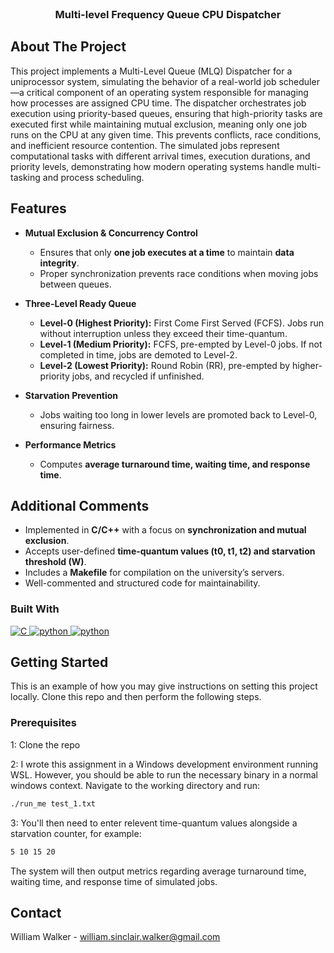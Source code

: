 <br />
<div align="center">
  <h3 align="center">Multi-level Frequency Queue CPU Dispatcher</h3>
</div>

## About The Project
This project implements a Multi-Level Queue (MLQ) Dispatcher for a uniprocessor system, simulating the behavior of a real-world job scheduler—a critical component of an operating system responsible for managing how processes are assigned CPU time. The dispatcher orchestrates job execution using priority-based queues, ensuring that high-priority tasks are executed first while maintaining mutual exclusion, meaning only one job runs on the CPU at any given time. This prevents conflicts, race conditions, and inefficient resource contention. The simulated jobs represent computational tasks with different arrival times, execution durations, and priority levels, demonstrating how modern operating systems handle multi-tasking and process scheduling.

## Features  

- **Mutual Exclusion & Concurrency Control**  
  - Ensures that only **one job executes at a time** to maintain **data integrity**.  
  - Proper synchronization prevents race conditions when moving jobs between queues.  

- **Three-Level Ready Queue**  
  - **Level-0 (Highest Priority):** First Come First Served (FCFS). Jobs run without interruption unless they exceed their time-quantum.  
  - **Level-1 (Medium Priority):** FCFS, pre-empted by Level-0 jobs. If not completed in time, jobs are demoted to Level-2.  
  - **Level-2 (Lowest Priority):** Round Robin (RR), pre-empted by higher-priority jobs, and recycled if unfinished.  

- **Starvation Prevention**  
  - Jobs waiting too long in lower levels are promoted back to Level-0, ensuring fairness.  

- **Performance Metrics**  
  - Computes **average turnaround time, waiting time, and response time**.  

## Additional Comments  

- Implemented in **C/C++** with a focus on **synchronization and mutual exclusion**.  
- Accepts user-defined **time-quantum values (t0, t1, t2) and starvation threshold (W)**.  
- Includes a **Makefile** for compilation on the university’s servers.  
- Well-commented and structured code for maintainability.  


### Built With
<a href="">
  <img src="https://img.shields.io/badge/c-%2300599C.svg?style=for-the-badge&logo=c&logoColor=white" alt="C">
</a>
<a href="">
  <img src="https://img.shields.io/badge/python-3670A0?style=for-the-badge&logo=python&logoColor=ffdd54" alt="python">
</a>
<a href="">
  <img src="https://img.shields.io/badge/PowerShell-%235391FE.svg?style=for-the-badge&logo=powershell&logoColor=white" alt="python">
</a>

## Getting Started
This is an example of how you may give instructions on setting this project locally. Clone this repo and then perform the following steps. 

### Prerequisites
1: Clone the repo

2: I wrote this assignment in a Windows development environment running WSL. However, you should be able to run the necessary binary in a normal windows context. Navigate to the working directory and run: 
```sh
./run_me test_1.txt
```
3: You'll then need to enter relevent time-quantum values alongside a starvation counter, for example: 
```sh
5 10 15 20
```

The system will then output metrics regarding average turnaround time, waiting time, and response time of simulated jobs. 

## Contact
William Walker - william.sinclair.walker@gmail.com

